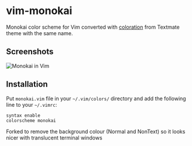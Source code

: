# vim-monokai

Monokai color scheme for Vim converted with [coloration](http://coloration.sickill.net) from Textmate theme with the same name.

## Screenshots

![Monokai in Vim](https://cloud.github.com/downloads/sickill/vim-monokai/vim-monokai.png)


## Installation

Put `monokai.vim` file in your `~/.vim/colors/` directory and add the following line to your `~/.vimrc`:

    syntax enable
    colorscheme monokai

Forked to remove the background colour (Normal and NonText) so it looks nicer with translucent terminal windows
